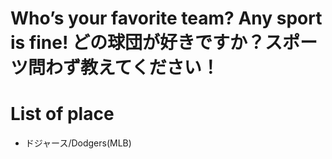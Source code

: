 # Who’s your favorite team? Any sport is fine! どの球団が好きですか？スポーツ問わず教えてください！

# List of place
- ドジャース/Dodgers(MLB)
